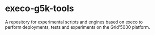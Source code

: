 execo-g5k-tools
===============

A repository for experimental scripts and engines based on execo to perform deployments, tests and experiments on the Grid'5000 platform.
